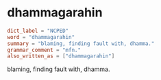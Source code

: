 # dhammagarahin

``` toml
dict_label = "NCPED"
word = "dhammagarahin"
summary = "blaming, finding fault with, dhamma."
grammar_comment = "mfn."
also_written_as = ["dhammagarahin"]
```

blaming, finding fault with, dhamma.

